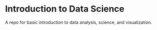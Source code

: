 # Introduction to Data Science 

A repo for basic introduction to data analysis, science, and visualization. 

